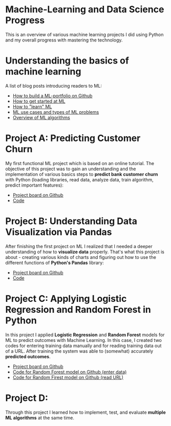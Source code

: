 # Machine-Learning and Data Science Progress
This is an overview of various machine learning projects I did using Python and my overall progress with mastering the technology.

# Understanding the basics of machine learning
A list of blog posts introducing readers to ML:
- [How to build a ML-portfolio on Github](https://machinelearningmastery.com/build-a-machine-learning-portfolio/)
- [How to get started at ML](https://machinelearningmastery.com/machine-learning-mastery-method/)
- [How to "learn" ML](https://machinelearningmastery.com/youre-wrong-machine-learning-not-hard/)
- [ML use cases and types of ML problems](https://machinelearningmastery.com/practical-machine-learning-problems/)
- [Overview of ML algorithms](https://machinelearningmastery.com/a-tour-of-machine-learning-algorithms/)

# Project A: Predicting Customer Churn
My first functional ML project which is based on an online tutorial. The objective of this project was to gain an understanding and the implementation of various basics steps to **predict bank customer churn** with Python (loading libraries, read data, analyze data, train algorithm, predict important features):
- [Project board on Github](https://github.com/theonlyduck/Machine-Learning/projects/1)
- [Code](https://github.com/theonlyduck/Machine-Learning/blob/master/customer-churn)

# Project B: Understanding Data Visualization via Pandas
After finishing the first project on ML I realized that I needed a deeper understanding of how to **visualize data** properly. That's what this project is about - creating various kinds of charts and figuring out how to use the different functions of **Python's Pandas** library:
- [Project board on Github](https://github.com/theonlyduck/Machine-Learning/projects/2)
- [Code](https://github.com/theonlyduck/Machine-Learning/blob/master/Project_B_Data_Visualization_Pandas)

# Project C: Applying Logistic Regression and Random Forest in Python
In this project I applied **Logistic Regression** and **Random Forest** models for ML to predict outcomes with Machine Learning. In this case, I created two codes for entering training data manually and for reading training data out of a URL. After training the system was able to (somewhat) accurately **predicted outcomes**.
- [Project board on Github](https://github.com/theonlyduck/Machine-Learning/projects/3)
- [Code for Random Forest model on Github (enter data)](https://github.com/theonlyduck/Machine-Learning/blob/master/Project_C_Random_Forest_preciction)
- [Code for Random Firest model on Github (read URL)](https://github.com/theonlyduck/Machine-Learning/blob/master/Project_C_Randon_Forest_prediction_2) 

# Project D: 
Through this project I learned how to implement, test, and evaluate **multiple ML algorithms** at the same time.
